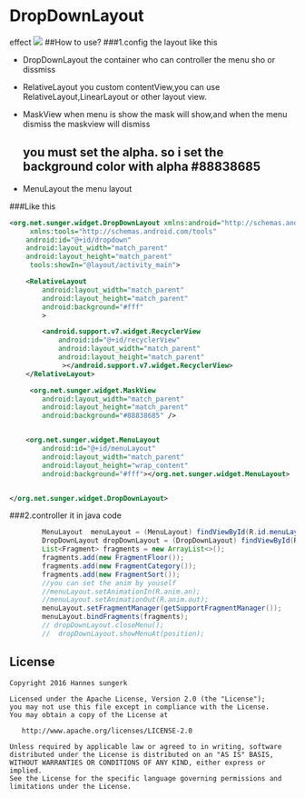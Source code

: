 # DropDownLayout
effect
![](https://github.com/sungerk/DropDownLayout/blob/master/art/shutcut.gif)
##How to use?
###1.config the layout like this
* DropDownLayout
 the container who can controller the menu sho or dissmiss

* RelativeLayout
 you custom  contentView,you can use RelativeLayout,LinearLayout or other layout view.

* MaskView
  when menu is show the mask will show,and when the menu dismiss the maskview will dismiss
  ## you must set the alpha. so i set the background color with alpha #88838685

* MenuLayout
the  menu layout

###Like this
```xml
<org.net.sunger.widget.DropDownLayout xmlns:android="http://schemas.android.com/apk/res/android"
     xmlns:tools="http://schemas.android.com/tools"
    android:id="@+id/dropdown"
    android:layout_width="match_parent"
    android:layout_height="match_parent"
     tools:showIn="@layout/activity_main">

    <RelativeLayout
        android:layout_width="match_parent"
        android:layout_height="match_parent"
        android:background="#fff"
        >

        <android.support.v7.widget.RecyclerView
            android:id="@+id/recyclerView"
            android:layout_width="match_parent"
            android:layout_height="match_parent"
             ></android.support.v7.widget.RecyclerView>
    </RelativeLayout>

     <org.net.sunger.widget.MaskView
        android:layout_width="match_parent"
        android:layout_height="match_parent"
        android:background="#88838685" />


    <org.net.sunger.widget.MenuLayout
        android:id="@+id/menuLayout"
        android:layout_width="match_parent"
        android:layout_height="wrap_content"
        android:background="#fff"></org.net.sunger.widget.MenuLayout>


</org.net.sunger.widget.DropDownLayout>

```


###2.controller it in java code

```java
        MenuLayout  menuLayout = (MenuLayout) findViewById(R.id.menuLayout);
        DropDownLayout dropDownLayout = (DropDownLayout) findViewById(R.id.dropdown);
        List<Fragment> fragments = new ArrayList<>();
        fragments.add(new FragmentFloor());
        fragments.add(new FragmentCategory());
        fragments.add(new FragmentSort());
        //you can set the anim by youself
        //menuLayout.setAnimationIn(R.anim.an);
        //menuLayout.setAnimationOut(R.anim.out);
        menuLayout.setFragmentManager(getSupportFragmentManager());
        menuLayout.bindFragments(fragments);
        // dropDownLayout.closeMenu();
        //  dropDownLayout.showMenuAt(position);
```



## License

```
Copyright 2016 Hannes sungerk

Licensed under the Apache License, Version 2.0 (the "License");
you may not use this file except in compliance with the License.
You may obtain a copy of the License at

   http://www.apache.org/licenses/LICENSE-2.0

Unless required by applicable law or agreed to in writing, software
distributed under the License is distributed on an "AS IS" BASIS,
WITHOUT WARRANTIES OR CONDITIONS OF ANY KIND, either express or implied.
See the License for the specific language governing permissions and
limitations under the License.
```
